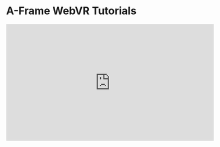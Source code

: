 # A-Frame WebVR Tutorials

<iframe width="560" height="315" src="https://www.youtube.com/embed/5tBe1OUBDiw" frameborder="0" allow="accelerometer; autoplay; clipboard-write; encrypted-media; gyroscope; picture-in-picture" allowfullscreen></iframe>
